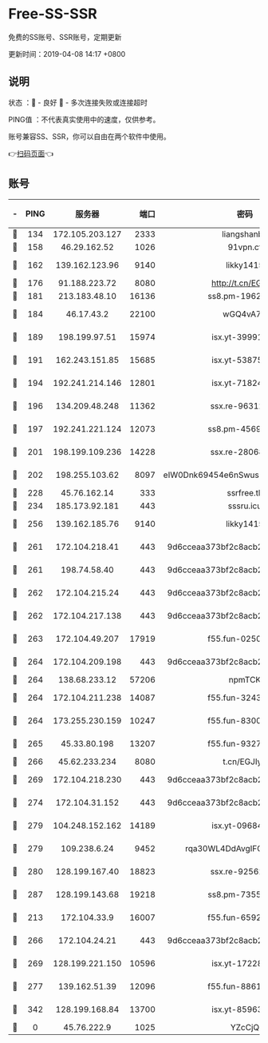 # Free-SS-SSR

免费的SS账号、SSR账号，定期更新

更新时间：2019-04-08 14:17 +0800

## 说明

状态     ：🙂 - 良好 🙁 - 多次连接失败或连接超时

PING值   ：不代表真实使用中的速度，仅供参考。

账号兼容SS、SSR，你可以自由在两个软件中使用。

👉[扫码页面](https://liesauer.github.io/Free-SS-SSR/)👈

## 账号

|-|PING|服务器|端口|密码|加密方式|区域|
|:----:|:----:|:-----:|-----:|:----:|:----:|:----:|
|🙂|134|172.105.203.127|2333|liangshanbo|chacha20|JP|
|🙂|158|46.29.162.52|1026|91vpn.cf|rc4-md5|RU|
|🙂|162|139.162.123.96|9140|likky1415|aes-256-cfb|JP|
|🙂|176|91.188.223.72|8080|http://t.cn/EGJIyrl|rc4-md5|RU|
|🙂|181|213.183.48.10|16136|ss8.pm-19627789|rc4-md5|RU|
|🙂|184|46.17.43.2|22100|wGQ4vA7D|aes-256-gcm|RU|
|🙂|189|198.199.97.51|15974|isx.yt-39991423|aes-256-cfb|US|
|🙂|191|162.243.151.85|15685|isx.yt-53875045|aes-256-cfb|US|
|🙂|194|192.241.214.146|12801|isx.yt-71824298|aes-256-cfb|US|
|🙂|196|134.209.48.248|11362|ssx.re-96312869|aes-256-cfb|US|
|🙂|197|192.241.221.124|12073|ss8.pm-45691802|aes-256-cfb|US|
|🙂|201|198.199.109.236|14228|ssx.re-28068094|aes-256-cfb|US|
|🙂|202|198.255.103.62|8097|eIW0Dnk69454e6nSwuspv9DmS201tQ0D|aes-256-cfb|US|
|🙂|228|45.76.162.14|333|ssrfree.tk|rc4|SG|
|🙂|234|185.173.92.181|443|sssru.icu|rc4-md5|RU|
|🙂|256|139.162.185.76|9140|likky1415|aes-256-cfb|DE|
|🙂|261|172.104.218.41|443|9d6cceaa373bf2c8acb22e60b6a58be6|aes-256-cfb|US|
|🙂|261|198.74.58.40|443|9d6cceaa373bf2c8acb22e60b6a58be6|aes-256-cfb|US|
|🙂|262|172.104.215.24|443|9d6cceaa373bf2c8acb22e60b6a58be6|aes-256-cfb|US|
|🙂|262|172.104.217.138|443|9d6cceaa373bf2c8acb22e60b6a58be6|aes-256-cfb|US|
|🙂|263|172.104.49.207|17919|f55.fun-02500708|aes-256-cfb|SG|
|🙂|264|172.104.209.198|443|9d6cceaa373bf2c8acb22e60b6a58be6|aes-256-cfb|US|
|🙂|264|138.68.233.12|57206|npmTCK|rc4-md5|US|
|🙂|264|172.104.211.238|14087|f55.fun-32438458|aes-256-cfb|US|
|🙂|264|173.255.230.159|10247|f55.fun-83008054|aes-256-cfb|US|
|🙂|265|45.33.80.198|13207|f55.fun-93270323|aes-256-cfb|US|
|🙂|266|45.62.233.234|8080|t.cn/EGJIyrl|rc4-md5|CA|
|🙂|269|172.104.218.230|443|9d6cceaa373bf2c8acb22e60b6a58be6|aes-256-cfb|US|
|🙂|274|172.104.31.152|443|9d6cceaa373bf2c8acb22e60b6a58be6|aes-256-cfb|US|
|🙂|279|104.248.152.162|14189|isx.yt-09684732|aes-256-cfb|SG|
|🙂|279|109.238.6.24|9452|rqa30WL4DdAvgIFG6Fs3znzTa|aes-256-cfb|FR|
|🙂|280|128.199.167.40|18823|ssx.re-92562343|aes-256-cfb|SG|
|🙂|287|128.199.143.68|19218|ss8.pm-73559472|aes-256-cfb|SG|
|🙂|213|172.104.33.9|16007|f55.fun-65922710|aes-256-cfb|SG|
|🙂|266|172.104.24.21|443|9d6cceaa373bf2c8acb22e60b6a58be6|aes-256-cfb|US|
|🙂|269|128.199.221.150|10596|isx.yt-17228760|aes-256-cfb|SG|
|🙂|277|139.162.51.39|12096|f55.fun-88617667|aes-256-cfb|SG|
|🙁|342|128.199.168.84|13700|isx.yt-85963683|aes-256-cfb|SG|
|🙁|0|45.76.222.9|1025|YZcCjQ|rc4-md5|JP|
